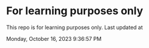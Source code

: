 # For learning purposes only
This repo is for learning purposes only.
Last updated at

Monday, October 16, 2023 9:36:57 PM

